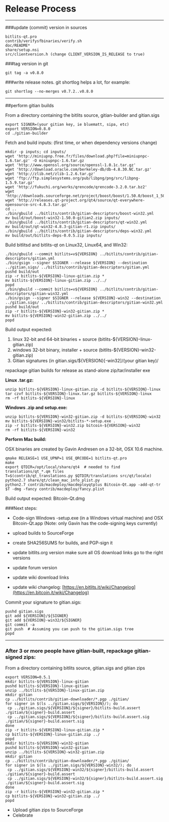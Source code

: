 Release Process
====================

* * *

###update (commit) version in sources


	bitlits-qt.pro
	contrib/verifysfbinaries/verify.sh
	doc/README*
	share/setup.nsi
	src/clientversion.h (change CLIENT_VERSION_IS_RELEASE to true)

###tag version in git

	git tag -a v0.8.0

###write release notes. git shortlog helps a lot, for example:

	git shortlog --no-merges v0.7.2..v0.8.0

* * *

##perform gitian builds

 From a directory containing the bitlits source, gitian-builder and gitian.sigs
  
	export SIGNER=(your gitian key, ie bluematt, sipa, etc)
	export VERSION=0.8.0
	cd ./gitian-builder

 Fetch and build inputs: (first time, or when dependency versions change)

	mkdir -p inputs; cd inputs/
	wget 'http://miniupnp.free.fr/files/download.php?file=miniupnpc-1.6.tar.gz' -O miniupnpc-1.6.tar.gz
	wget 'http://www.openssl.org/source/openssl-1.0.1c.tar.gz'
	wget 'http://download.oracle.com/berkeley-db/db-4.8.30.NC.tar.gz'
	wget 'http://zlib.net/zlib-1.2.6.tar.gz'
	wget 'ftp://ftp.simplesystems.org/pub/libpng/png/src/libpng-1.5.9.tar.gz'
	wget 'http://fukuchi.org/works/qrencode/qrencode-3.2.0.tar.bz2'
	wget 'http://downloads.sourceforge.net/project/boost/boost/1.50.0/boost_1_50_0.tar.bz2'
	wget 'http://releases.qt-project.org/qt4/source/qt-everywhere-opensource-src-4.8.3.tar.gz'
	cd ..
	./bin/gbuild ../bitlits/contrib/gitian-descriptors/boost-win32.yml
	mv build/out/boost-win32-1.50.0-gitian2.zip inputs/
	./bin/gbuild ../bitlits/contrib/gitian-descriptors/qt-win32.yml
	mv build/out/qt-win32-4.8.3-gitian-r1.zip inputs/
	./bin/gbuild ../bitlits/contrib/gitian-descriptors/deps-win32.yml
	mv build/out/bitlits-deps-0.0.5.zip inputs/

 Build bitlitsd and bitlits-qt on Linux32, Linux64, and Win32:
  
	./bin/gbuild --commit bitlits=v${VERSION} ../bitlits/contrib/gitian-descriptors/gitian.yml
	./bin/gsign --signer $SIGNER --release ${VERSION} --destination ../gitian.sigs/ ../bitlits/contrib/gitian-descriptors/gitian.yml
	pushd build/out
	zip -r bitlits-${VERSION}-linux-gitian.zip *
	mv bitlits-${VERSION}-linux-gitian.zip ../../
	popd
	./bin/gbuild --commit bitlits=v${VERSION} ../bitlits/contrib/gitian-descriptors/gitian-win32.yml
	./bin/gsign --signer $SIGNER --release ${VERSION}-win32 --destination ../gitian.sigs/ ../bitlits/contrib/gitian-descriptors/gitian-win32.yml
	pushd build/out
	zip -r bitlits-${VERSION}-win32-gitian.zip *
	mv bitlits-${VERSION}-win32-gitian.zip ../../
	popd

  Build output expected:

  1. linux 32-bit and 64-bit binaries + source (bitlits-${VERSION}-linux-gitian.zip)
  2. windows 32-bit binary, installer + source (bitlits-${VERSION}-win32-gitian.zip)
  3. Gitian signatures (in gitian.sigs/${VERSION}[-win32]/(your gitian key)/

repackage gitian builds for release as stand-alone zip/tar/installer exe

**Linux .tar.gz:**

	unzip bitlits-${VERSION}-linux-gitian.zip -d bitlits-${VERSION}-linux
	tar czvf bitlits-${VERSION}-linux.tar.gz bitlits-${VERSION}-linux
	rm -rf bitlits-${VERSION}-linux

**Windows .zip and setup.exe:**

	unzip bitlits-${VERSION}-win32-gitian.zip -d bitlits-${VERSION}-win32
	mv bitlits-${VERSION}-win32/bitlits-*-setup.exe .
	zip -r bitlits-${VERSION}-win32.zip bitcoin-${VERSION}-win32
	rm -rf bitlits-${VERSION}-win32

**Perform Mac build:**

  OSX binaries are created by Gavin Andresen on a 32-bit, OSX 10.6 machine.

	qmake RELEASE=1 USE_UPNP=1 USE_QRCODE=1 bitlits-qt.pro
	make
	export QTDIR=/opt/local/share/qt4  # needed to find translations/qt_*.qm files
	T=$(contrib/qt_translations.py $QTDIR/translations src/qt/locale)
	python2.7 share/qt/clean_mac_info_plist.py
	python2.7 contrib/macdeploy/macdeployqtplus Bitcoin-Qt.app -add-qt-tr $T -dmg -fancy contrib/macdeploy/fancy.plist

 Build output expected: Bitcoin-Qt.dmg

###Next steps:

* Code-sign Windows -setup.exe (in a Windows virtual machine) and
  OSX Bitcoin-Qt.app (Note: only Gavin has the code-signing keys currently)

* upload builds to SourceForge

* create SHA256SUMS for builds, and PGP-sign it

* update bitlits.org version
  make sure all OS download links go to the right versions

* update forum version

* update wiki download links

* update wiki changelog: [https://en.bitlits.it/wiki/Changelog](https://en.bitcoin.it/wiki/Changelog)

Commit your signature to gitian.sigs:

	pushd gitian.sigs
	git add ${VERSION}/${SIGNER}
	git add ${VERSION}-win32/${SIGNER}
	git commit -a
	git push  # Assuming you can push to the gitian.sigs tree
	popd

-------------------------------------------------------------------------

### After 3 or more people have gitian-built, repackage gitian-signed zips:

From a directory containing bitlits source, gitian.sigs and gitian zips

	export VERSION=0.5.1
	mkdir bitlits-${VERSION}-linux-gitian
	pushd bitlits-${VERSION}-linux-gitian
	unzip ../bitlits-${VERSION}-linux-gitian.zip
	mkdir gitian
	cp ../bitlits/contrib/gitian-downloader/*.pgp ./gitian/
	for signer in $(ls ../gitian.sigs/${VERSION}/); do
	 cp ../gitian.sigs/${VERSION}/${signer}/bitlits-build.assert ./gitian/${signer}-build.assert
	 cp ../gitian.sigs/${VERSION}/${signer}/bitlits-build.assert.sig ./gitian/${signer}-build.assert.sig
	done
	zip -r bitlits-${VERSION}-linux-gitian.zip *
	cp bitlits-${VERSION}-linux-gitian.zip ../
	popd
	mkdir bitlits-${VERSION}-win32-gitian
	pushd bitlits-${VERSION}-win32-gitian
	unzip ../bitlits-${VERSION}-win32-gitian.zip
	mkdir gitian
	cp ../bitlits/contrib/gitian-downloader/*.pgp ./gitian/
	for signer in $(ls ../gitian.sigs/${VERSION}-win32/); do
	 cp ../gitian.sigs/${VERSION}-win32/${signer}/bitlits-build.assert ./gitian/${signer}-build.assert
	 cp ../gitian.sigs/${VERSION}-win32/${signer}/bitlits-build.assert.sig ./gitian/${signer}-build.assert.sig
	done
	zip -r bitlits-${VERSION}-win32-gitian.zip *
	cp bitlits-${VERSION}-win32-gitian.zip ../
	popd

- Upload gitian zips to SourceForge
- Celebrate 
